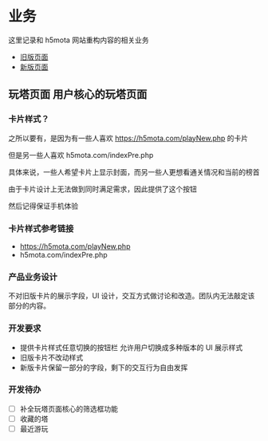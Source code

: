 # 业务

这里记录和 h5mota 网站重构内容的相关业务

- [旧版页面](https://h5mota.com/playNew.php)
- [新版页面](https://h5mota.com/play/)

## 玩塔页面 用户核心的玩塔页面

### 卡片样式？

之所以要有，是因为有一些人喜欢
https://h5mota.com/playNew.php 的卡片

但是另一些人喜欢
h5mota.com/indexPre.php

具体来说，一些人希望卡片上显示封面，而另一些人更想看通关情况和当前的榜首

由于卡片设计上无法做到同时满足需求，因此提供了这个按钮

然后记得保证手机体验

### 卡片样式参考链接

- https://h5mota.com/playNew.php
- h5mota.com/indexPre.php

### 产品业务设计

不对旧版卡片的展示字段，UI 设计，交互方式做讨论和改造。团队内无法敲定该部分的内容。

### 开发要求

- 提供卡片样式任意切换的按钮栏 允许用户切换成多种版本的 UI 展示样式
- 旧版卡片不改动样式
- 新版卡片保留一部分的字段，剩下的交互行为自由发挥

### 开发待办

- [ ] 补全玩塔页面核心的筛选框功能
- [ ] 收藏的塔
- [ ] 最近游玩
